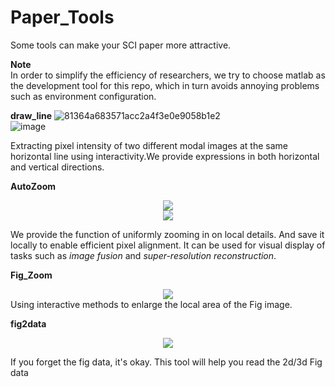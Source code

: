 # Paper_Tools
Some tools can make your SCI paper more attractive.

**Note**  
In order to simplify the efficiency of researchers, we try to choose matlab as the development tool for this repo, which in turn avoids annoying problems such as environment configuration.     

**draw_line** 
![81364a683571acc2a4f3e0e9058b1e2](https://github.com/ImageVisioner/Paper_Tools/assets/102503666/5f3c9c1b-397b-46ce-87bd-4656fb1e5ae1)   
![image](https://github.com/ImageVisioner/Paper_Tools/assets/102503666/44016d57-afbc-4ef8-ab5d-b77b7a60dffe)

Extracting pixel intensity of two different modal images at the same horizontal line using interactivity.We provide expressions in both horizontal and vertical directions.  

**AutoZoom**   

<div align=center>
	<img src="https://github.com/ImageVisioner/Paper_Tools/assets/102503666/6a8af0ae-99a7-44f8-9642-3ce349fb6e73"/>

</div>

<div align=center>
	<img src="https://github.com/ImageVisioner/Paper_Tools/assets/102503666/7cb245fa-1b92-4cc5-8cd6-dc401c5fdee3"/>
</div>


We provide the function of uniformly zooming in on local details. And save it locally to enable efficient pixel alignment. It can be used for visual display of tasks such as *image fusion* and *super-resolution reconstruction*.   

**Fig_Zoom**   
<div align=center>
	<img src="https://github.com/ImageVisioner/Paper_Tools/assets/102503666/e0b5183e-5414-4b93-8253-5232869abea1"/>
</div>
Using interactive methods to enlarge the local area of the Fig image.   

 
**fig2data**   
<div align=center>
	<img src="https://github.com/ImageVisioner/Paper_Tools/assets/102503666/6e34dafd-7d7b-4b13-851c-32ff983e7945"/>
</div>
   
If you forget the fig data, it's okay. This tool will help you read the 2d/3d Fig data  



